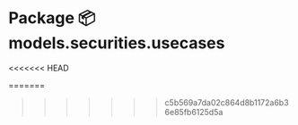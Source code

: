 # Package 📦 models.securities.usecases
<<<<<<< HEAD


=======
>>>>>>> c5b569a7da02c864d8b1172a6b36e85fb6125d5a
